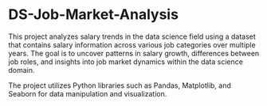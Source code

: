 # DS-Job-Market-Analysis

This project analyzes salary trends in the data science field using a dataset that contains salary information across various job categories over multiple years. The goal is to uncover patterns in salary growth, differences between job roles, and insights into job market dynamics within the data science domain.

The project utilizes Python libraries such as Pandas, Matplotlib, and Seaborn for data manipulation and visualization.

